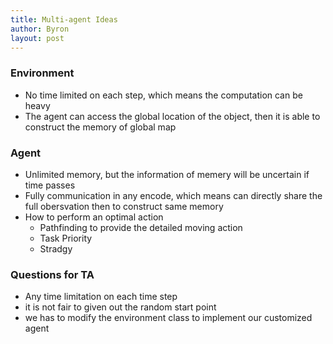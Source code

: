 ```yaml
---
title: Multi-agent Ideas
author: Byron
layout: post
---
```

### Environment

- No time limited on each step, which means the computation can be heavy
- The agent can access the global location of the object, then it is able to construct the memory of global map



### Agent

- Unlimited memory, but the information  of memery will be uncertain if time passes
- Fully communication in any encode, which means can directly share the full obersvation then to construct same memory
- How to perform an optimal action
  - Pathfinding to provide the detailed moving action
  - Task Priority
  - Stradgy

### Questions for TA

- Any time limitation on each time step
- it is not fair to given out the random start point
- we has to modify the environment class to implement our customized agent